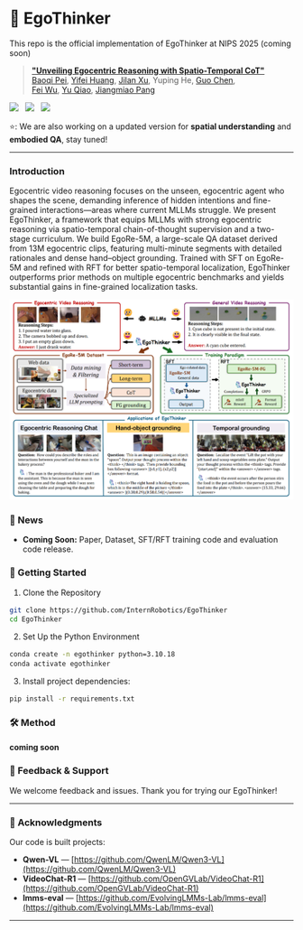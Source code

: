 # 🦜 EgoThinker

This repo is the official implementation of EgoThinker at NIPS 2025 (coming soon)

> **["Unveiling Egocentric Reasoning with
Spatio-Temporal CoT"](https://openreview.net/forum?id=P6G1Z6jkf3)**<br>
> [Baoqi Pei](https://scholar.google.com/citations?user=sTCkd54AAAAJ), [Yifei Huang](https://scholar.google.com/citations?user=RU8gNcgAAAAJ), [Jilan Xu](https://scholar.google.com/citations?user=mf2U64IAAAAJ), Yuping He, [Guo Chen](https://scholar.google.com/citations?user=lRj3moAAAAAJ),<br> 
> [Fei Wu](https://scholar.google.com/citations?user=XJLn4MYAAAAJ),  [Yu Qiao](https://scholar.google.com/citations?user=gFtI-8QAAAAJ), [Jiangmiao Pang](https://scholar.google.com/citations?user=ssSfKpAAAAAJ&hl=zh-CN&oi=ao)<br>


<a href='https://github.com/InternRobotics/EgoThinker'><img src='https://img.shields.io/badge/Project-Page-Green'></a> &nbsp;
<a href="https://github.com/InternRobotics/EgoThinker"><img src="https://img.shields.io/badge/%F0%9F%A4%97%20Hugging%20Face-Model-blue"></a> &nbsp;
<a href="https://github.com/InternRobotics/EgoThinker"><img src="https://img.shields.io/badge/%F0%9F%A4%97%20Hugging%20Face-Dataset-orange"></a> &nbsp;

⭐️: We are also working on a updated version for **spatial understanding** and **embodied QA**, stay tuned! 


---

### Introduction

Egocentric video reasoning focuses on the unseen, egocentric agent who shapes the scene, demanding inference of hidden intentions and fine-grained interactions—areas where current MLLMs struggle. We present EgoThinker, a framework that equips MLLMs with strong egocentric reasoning via spatio-temporal chain-of-thought supervision and a two-stage curriculum. We build EgoRe-5M, a large-scale QA dataset derived from 13M egocentric clips, featuring multi-minute segments with detailed rationales and dense hand–object grounding. Trained with SFT on EgoRe-5M and refined with RFT for better spatio-temporal localization, EgoThinker outperforms prior methods on multiple egocentric benchmarks and yields substantial gains in fine-grained localization tasks.

<div align="center">
<img src="assets/teaser.jpg">
</div> 


### 📰 News

- **Coming Soon:** Paper, Dataset, SFT/RFT training code and evaluation code release.


### 🚀 Getting Started

1. Clone the Repository

```bash
git clone https://github.com/InternRobotics/EgoThinker
cd EgoThinker
````

2. Set Up the Python Environment

```bash
conda create -n egothinker python=3.10.18
conda activate egothinker
```

3. Install project dependencies:

```bash
pip install -r requirements.txt
```


### 🛠️ Method

#### coming soon

### 🤗 Feedback & Support

We welcome feedback and issues. Thank you for trying our EgoThinker!

---

### 📄 Acknowledgments

Our code is built projects:

* **Qwen-VL** — [https://github.com/QwenLM/Qwen3-VL](https://github.com/QwenLM/Qwen3-VL)
* **VideoChat-R1** — [https://github.com/OpenGVLab/VideoChat-R1](https://github.com/OpenGVLab/VideoChat-R1)
* **lmms-eval** — [https://github.com/EvolvingLMMs-Lab/lmms-eval](https://github.com/EvolvingLMMs-Lab/lmms-eval)

---
